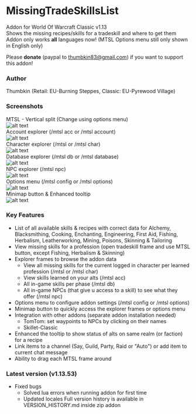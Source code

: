 # MissingTradeSkillsList
Addon for World Of Warcraft Classic v1.13  
Shows the missing recipes/skills for a tradeskill and where to get them  
Addon only works **all** languages now! (MTSL Options menu still only shown in English only)  

Please **donate** (paypal to thumbkin83@gmail.com) if you want to support this addon!

### Author
Thumbkin (Retail: EU-Burning Steppes, Classic: EU-Pyrewood Village)

### Screenshots
MTSL - Vertical split (Change using options menu)  
![alt text](http://www.thumbkin.be/mtsl/images/mtsl_main.png "Missing TradeSkills List - Main window")  
Account explorer (/mtsl acc or /mtsl account)  
![alt text](http://www.thumbkin.be/mtsl/images/mtsl_account.png "Missing TradeSkills List - Account explorer")  
Character explorer (/mtsl or /mtsl char)  
![alt text](http://www.thumbkin.be/mtsl/images/mtsl_character.png "Missing TradeSkills List - Character explorer")  
Database explorer (/mtsl db or /mtsl database)  
![alt text](http://www.thumbkin.be/mtsl/images/mtsl_database.png "Missing TradeSkills List - Database explorer")  
NPC explorer (/mtsl npc)  
![alt text](http://www.thumbkin.be/mtsl/images/mtsl_npc.png "Missing TradeSkills List - NPC explorer")  
Options menu (/mtsl config or /mtsl options)  
![alt text](http://www.thumbkin.be/mtsl/images/mtsl_options.png "Missing TradeSkills List - Options menu")  
Minimap button & Enhanced tooltip  
![alt text](http://www.thumbkin.be/mtsl/images/mtsl_minimap_tooltips.png "Missing TradeSkills List - Minimap Button & Enhanced tooltip")  

### Key Features

* List of all available skills & recipes with correct data for Alchemy, Blacksmithing, Cooking, Enchanting, Engineering, First Aid, Fishing, Herbalism, Leatherworking, Mining, Poisons, Skinning & Tailoring
* View missing skills for a profession (open tradeskill frame and use MTSL button, except Fishing, Herbalism & Skinning)
* Explorer frames to browse the addon data
  * View all missing skills for the current logged in character per learned profession (/mtsl or /mtsl char)
  * View skills learned on your alts (/mtsl acc)
  * All in-game skills per phase (/mtsl db)
  * All in-game NPCs (that give u access to a skill) to see what they offer (/mtsl npc)
* Options menu to configure addon settings (/mtsl config or /mtsl options)
* Minimap button to quickly access the explorer frames or options menu
* Integration with other addons (separate addon installation needed)
  * TomTom: set waypoints to NPCs by clicking on their names
  * Skillet-Classic
* Enhanced the tooltip to show status of alts on same realm (or faction) for a recipe
* Link items to a channel (Say, Guild, Party, Raid or "Auto") or add item to current chat message
* Ability to drag each MTSL frame around

### Latest version (v1.13.53)

* Fixed bugs
  * Solved lua errors when running addon for first time
  * Updated locales
Full version history is available in VERSION_HISTORY.md inside zip addon
